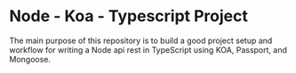 # Node - Koa - Typescript Project

The main purpose of this repository is to build a good project setup and workflow for writing a Node api rest in TypeScript using KOA, Passport, and Mongoose.
